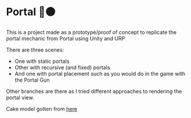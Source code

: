# Portal 🔵🟠

This is a project made as a prototype/proof of concept to replicate the portal mechanic from Portal using Unity and URP

There are three scenes: 
 - One with static portals
 - Other with recursive (and fixed) portals
 - And one with portal placement such as you would do in the game with the Portal Gun 


Other branches are there as I tried different approaches to rendering the portal view.

Cake model gotten from [here](https://www.models-resource.com/pc_computer/portal/model/15917/)